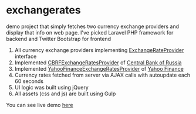 # exchangerates

demo project that simply fetches two currency exchange providers and display
 that info on web page.
I've picked Laravel PHP framework for backend and Twitter Bootstrap for frontend

1. All currency exchange providers implementing [ExchangeRateProvider](https://github.com/trig/exchangerates/blob/master/app/Contracts/ExchangeRateProvider.php) interface
2. Implemented [CBRFExchangeRatesProvider](https://github.com/trig/exchangerates/blob/master/app/Providers/CBRFExchangeRatesProvider.php) of [Central Bank of Russia](http://www.cbr.ru/)
3. Implemented [YahooFinanceExchangeRatesProvider](https://github.com/trig/exchangerates/blob/master/app/Providers/YahooFinanceExchangeRatesProvider.php) of [Yahoo Finance](http://finance.yahoo.com/)
4. Currency rates fetched from server via AJAX calls with autoupdate each 60 seconds
5. UI logic was built using jQuery
6. All assets (css and js) are built using Gulp

You can see live demo [here](http://178.62.176.120:8000/)
